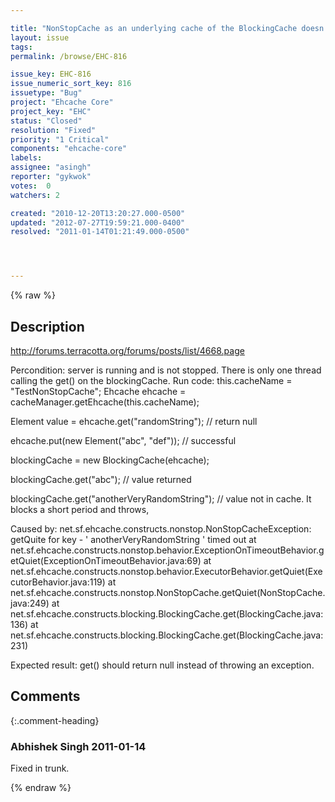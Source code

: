 ```yaml
---

title: "NonStopCache as an underlying cache of the BlockingCache doesn't work"
layout: issue
tags: 
permalink: /browse/EHC-816

issue_key: EHC-816
issue_numeric_sort_key: 816
issuetype: "Bug"
project: "Ehcache Core"
project_key: "EHC"
status: "Closed"
resolution: "Fixed"
priority: "1 Critical"
components: "ehcache-core"
labels: 
assignee: "asingh"
reporter: "gykwok"
votes:  0
watchers: 2

created: "2010-12-20T13:20:27.000-0500"
updated: "2012-07-27T19:59:21.000-0400"
resolved: "2011-01-14T01:21:49.000-0500"




---
```


{% raw %}

## Description

<div markdown="1" class="description">

http://forums.terracotta.org/forums/posts/list/4668.page


Percondition: server is running and is not stopped.  There is only one thread calling the get() on the blockingCache.
Run code:
this.cacheName = "TestNonStopCache";
Ehcache ehcache = cacheManager.getEhcache(this.cacheName);

Element value = ehcache.get("randomString"); // return null

ehcache.put(new Element("abc", "def")); // successful

blockingCache = new BlockingCache(ehcache);

blockingCache.get("abc"); // value returned

blockingCache.get("anotherVeryRandomString"); // value not in cache. It blocks a short period and throws,

Caused by: net.sf.ehcache.constructs.nonstop.NonStopCacheException: getQuite for key - ' anotherVeryRandomString ' timed out
at net.sf.ehcache.constructs.nonstop.behavior.ExceptionOnTimeoutBehavior.getQuiet(ExceptionOnTimeoutBehavior.java:69)
at net.sf.ehcache.constructs.nonstop.behavior.ExecutorBehavior.getQuiet(ExecutorBehavior.java:119)
at net.sf.ehcache.constructs.nonstop.NonStopCache.getQuiet(NonStopCache.java:249)
at net.sf.ehcache.constructs.blocking.BlockingCache.get(BlockingCache.java:136)
at net.sf.ehcache.constructs.blocking.BlockingCache.get(BlockingCache.java:231) 

Expected result: get() should return null instead of throwing an exception.



</div>

## Comments


{:.comment-heading}
### **Abhishek Singh** <span class="date">2011-01-14</span>

<div markdown="1" class="comment">

Fixed in trunk.

</div>



{% endraw %}
